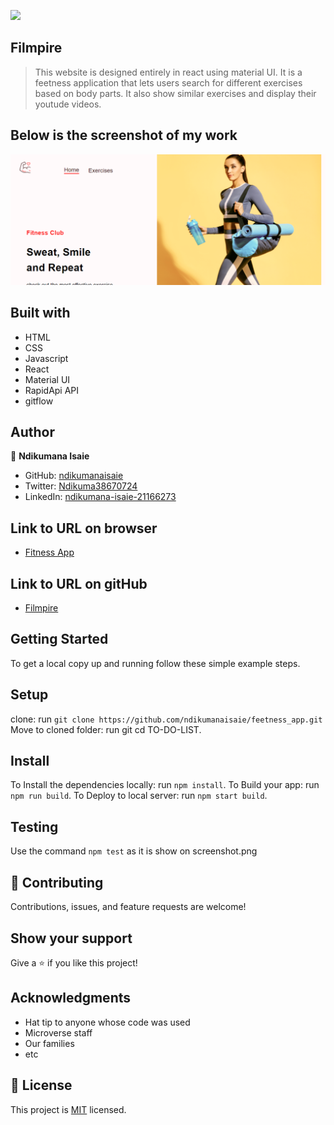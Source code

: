 ![](https://img.shields.io/badge/Microverse-blueviolet)

## Filmpire

> This website is designed entirely in react using material UI. It is a feetness application that lets users search for different exercises based on body parts. It also show similar exercises and display their youtude videos.

## Below is the screenshot of my work
![Feetness App](https://github.com/ndikumanaisaie/feetness_app/blob/setup_ui/src/assets/images/shot.png)

## Built with
- HTML
- CSS
- Javascript
- React
- Material UI
- RapidApi API
- gitflow


## Author

👤 **Ndikumana Isaie**

- GitHub: [ndikumanaisaie](https://github.com/ndikumanaisaie)
- Twitter: [Ndikuma38670724](https://twitter.com/Ndikuma38670724)
- LinkedIn: [ndikumana-isaie-21166273](https://www.linkedin.com/in/ndikumana-isaie-21166273/)

## Link to URL on browser
- [Fitness App](https://ndikumanaisaie.github.io/feetness_app/dist)

## Link to URL on gitHub
- [Filmpire](https://github.com/ndikumanaisaie/feetness_app.git)

## Getting Started

To get a local copy up and running follow these simple example steps.

## Setup
clone: run `git clone https://github.com/ndikumanaisaie/feetness_app.git`
Move to cloned folder: run git cd TO-DO-LIST.

## Install

To Install the dependencies locally: run `npm install`.
To Build your app: run `npm run build`.
To Deploy to local server: run `npm start build`.

## Testing

Use the command `npm test` as it is show on screenshot.png

## 🤝 Contributing

Contributions, issues, and feature requests are welcome!

## Show your support

Give a ⭐️ if you like this project!

## Acknowledgments

- Hat tip to anyone whose code was used
- Microverse staff
- Our families
- etc

## 📝 License

This project is [MIT](./MIT.md) licensed.
